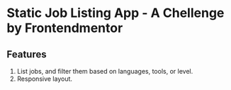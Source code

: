 # Static Job Listing App - A Chellenge by Frontendmentor

## Features

1. List jobs, and filter them based on languages, tools, or level.
2. Responsive layout.